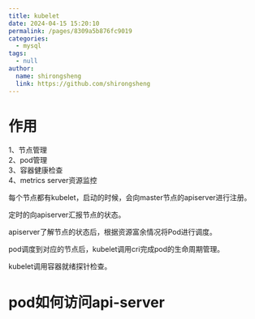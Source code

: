 ```yaml
---
title: kubelet
date: 2024-04-15 15:20:10
permalink: /pages/8309a5b876fc9019
categories: 
  - mysql
tags: 
  - null
author: 
  name: shirongsheng
  link: https://github.com/shirongsheng
---
```


# 作用

1、节点管理      
2、pod管理     
3、容器健康检查        
4、metrics server资源监控        

每个节点都有kubelet，启动的时候，会向master节点的apiserver进行注册。       

定时的向apiserver汇报节点的状态。       

apiserver了解节点的状态后，根据资源富余情况将Pod进行调度。 
    
pod调度到对应的节点后，kubelet调用cri完成pod的生命周期管理。  

kubelet调用容器就绪探针检查。      



# pod如何访问api-server






